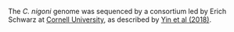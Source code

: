 [//]: # (Created by ./bin/manage_files.pl from ./species/Caenorhabditis_nigoni/PRJNA384657/Caenorhabditis_nigoni_PRJNA384657.assembly.html on Thu Jun 11 13:43:39 2020)
The _C. nigoni_ genome was sequenced by a consortium led by Erich Schwarz at [Cornell University](https://mbg.cornell.edu/people/erich-schwarz), as described by [Yin et al (2018)](http://europepmc.org/abstract/MED/29302007).
